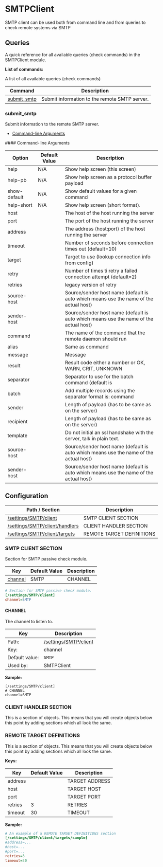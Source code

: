 # SMTPClient

SMTP client can be used both from command line and from queries to check remote systems via SMTP




## Queries

A quick reference for all available queries (check commands) in the SMTPClient module.

**List of commands:**

A list of all available queries (check commands)

| Command                     | Description                                   |
|-----------------------------|-----------------------------------------------|
| [submit_smtp](#submit_smtp) | Submit information to the remote SMTP server. |




### submit_smtp

Submit information to the remote SMTP server.


* [Command-line Arguments](#submit_smtp_options)





<a name="submit_smtp_help"/>
<a name="submit_smtp_help-pb"/>
<a name="submit_smtp_show-default"/>
<a name="submit_smtp_help-short"/>
<a name="submit_smtp_host"/>
<a name="submit_smtp_port"/>
<a name="submit_smtp_address"/>
<a name="submit_smtp_timeout"/>
<a name="submit_smtp_target"/>
<a name="submit_smtp_retry"/>
<a name="submit_smtp_retries"/>
<a name="submit_smtp_source-host"/>
<a name="submit_smtp_sender-host"/>
<a name="submit_smtp_command"/>
<a name="submit_smtp_alias"/>
<a name="submit_smtp_message"/>
<a name="submit_smtp_result"/>
<a name="submit_smtp_separator"/>
<a name="submit_smtp_batch"/>
<a name="submit_smtp_sender"/>
<a name="submit_smtp_recipient"/>
<a name="submit_smtp_template"/>
<a name="submit_smtp_source-host"/>
<a name="submit_smtp_sender-host"/>
<a name="submit_smtp_options"/>
#### Command-line Arguments


| Option       | Default Value | Description                                                                           |
|--------------|---------------|---------------------------------------------------------------------------------------|
| help         | N/A           | Show help screen (this screen)                                                        |
| help-pb      | N/A           | Show help screen as a protocol buffer payload                                         |
| show-default | N/A           | Show default values for a given command                                               |
| help-short   | N/A           | Show help screen (short format).                                                      |
| host         |               | The host of the host running the server                                               |
| port         |               | The port of the host running the server                                               |
| address      |               | The address (host:port) of the host running the server                                |
| timeout      |               | Number of seconds before connection times out (default=10)                            |
| target       |               | Target to use (lookup connection info from config)                                    |
| retry        |               | Number of times ti retry a failed connection attempt (default=2)                      |
| retries      |               | legacy version of retry                                                               |
| source-host  |               | Source/sender host name (default is auto which means use the name of the actual host) |
| sender-host  |               | Source/sender host name (default is auto which means use the name of the actual host) |
| command      |               | The name of the command that the remote daemon should run                             |
| alias        |               | Same as command                                                                       |
| message      |               | Message                                                                               |
| result       |               | Result code either a number or OK, WARN, CRIT, UNKNOWN                                |
| separator    |               | Separator to use for the batch command (default is |)                                 |
| batch        |               | Add multiple records using the separator format is: command|result|message            |
| sender       |               | Length of payload (has to be same as on the server)                                   |
| recipient    |               | Length of payload (has to be same as on the server)                                   |
| template     |               | Do not initial an ssl handshake with the server, talk in plain text.                  |
| source-host  |               | Source/sender host name (default is auto which means use the name of the actual host) |
| sender-host  |               | Source/sender host name (default is auto which means use the name of the actual host) |






## Configuration



| Path / Section                                              | Description               |
|-------------------------------------------------------------|---------------------------|
| [/settings/SMTP/client](#smtp-client-section)               | SMTP CLIENT SECTION       |
| [/settings/SMTP/client/handlers](#client-handler-section)   | CLIENT HANDLER SECTION    |
| [/settings/SMTP/client/targets](#remote-target-definitions) | REMOTE TARGET DEFINITIONS |



### SMTP CLIENT SECTION <a id="/settings/SMTP/client"/>

Section for SMTP passive check module.




| Key                 | Default Value | Description |
|---------------------|---------------|-------------|
| [channel](#channel) | SMTP          | CHANNEL     |



```ini
# Section for SMTP passive check module.
[/settings/SMTP/client]
channel=SMTP

```





#### CHANNEL <a id="/settings/SMTP/client/channel"></a>

The channel to listen to.





| Key            | Description                                     |
|----------------|-------------------------------------------------|
| Path:          | [/settings/SMTP/client](#/settings/SMTP/client) |
| Key:           | channel                                         |
| Default value: | `SMTP`                                          |
| Used by:       | SMTPClient                                      |


**Sample:**

```
[/settings/SMTP/client]
# CHANNEL
channel=SMTP
```


### CLIENT HANDLER SECTION <a id="/settings/SMTP/client/handlers"/>




This is a section of objects. This means that you will create objects below this point by adding sections which all look the same.






### REMOTE TARGET DEFINITIONS <a id="/settings/SMTP/client/targets"/>




This is a section of objects. This means that you will create objects below this point by adding sections which all look the same.


**Keys:**


| Key     | Default Value | Description    |
|---------|---------------|----------------|
| address |               | TARGET ADDRESS |
| host    |               | TARGET HOST    |
| port    |               | TARGET PORT    |
| retries | 3             | RETRIES        |
| timeout | 30            | TIMEOUT        |


**Sample:**

```ini
# An example of a REMOTE TARGET DEFINITIONS section
[/settings/SMTP/client/targets/sample]
#address=...
#host=...
#port=...
retries=3
timeout=30

```






